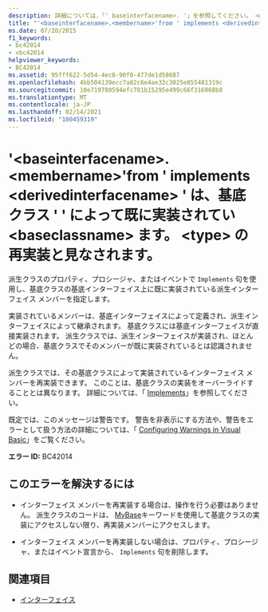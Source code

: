 ```yaml
---
description: 詳細については、「' baseinterfacename>. '」を参照してください。 <membername> from ' implements <derivedinterfacename> ' は、基底クラス ' ' によって既に実装されてい <baseclassname> ます。 <type> の再実装と見なされます。
title: "'<baseinterfacename>.<membername>'from ' implements <derivedinterfacename> ' は、基底クラス ' ' によって既に実装されてい <baseclassname> ます。 <type> の再実装と見なされます。"
ms.date: 07/20/2015
f1_keywords:
- bc42014
- vbc42014
helpviewer_keywords:
- BC42014
ms.assetid: 95fff622-5d54-4ec8-90f0-477de1d58687
ms.openlocfilehash: 4bb504139ecc7a82c6e4ae32c3025e855481319c
ms.sourcegitcommit: 10e719780594efc781b15295e499c66f316068b8
ms.translationtype: MT
ms.contentlocale: ja-JP
ms.lasthandoff: 02/14/2021
ms.locfileid: "100459319"
---
```

# <a name="baseinterfacenamemembername-from-implements-derivedinterfacename-is-already-implemented-by-the-base-class-baseclassname-re-implementation-of-type-assumed"></a>'\<baseinterfacename>.\<membername>'from ' implements \<derivedinterfacename> ' は、基底クラス ' ' によって既に実装されてい \<baseclassname> ます。 \<type> の再実装と見なされます。

派生クラスのプロパティ、プロシージャ、またはイベントで `Implements` 句を使用し、基底クラスの基底インターフェイス上に既に実装されている派生インターフェイス メンバーを指定します。  
  
 実装されているメンバーは、基底インターフェイスによって定義され、派生インターフェイスによって継承されます。 基底クラスには基底インターフェイスが直接実装されます。 派生クラスでは、派生インターフェイスが実装され、ほとんどの場合、基底クラスでそのメンバーが既に実装されているとは認識されません。  
  
 派生クラスでは、その基底クラスによって実装されているインターフェイス メンバーを再実装できます。 このことは、基底クラスの実装をオーバーライドすることとは異なります。 詳細については、「 [Implements](../language-reference/statements/implements-clause.md)」を参照してください。  
  
 既定では、このメッセージは警告です。 警告を非表示にする方法や、警告をエラーとして扱う方法の詳細については、「 [Configuring Warnings in Visual Basic](/visualstudio/ide/configuring-warnings-in-visual-basic)」をご覧ください。  
  
 **エラー ID:** BC42014  
  
## <a name="to-correct-this-error"></a>このエラーを解決するには  
  
- インターフェイス メンバーを再実装する場合は、操作を行う必要はありません。 派生クラスのコードは、 [MyBase](../programming-guide/program-structure/me-my-mybase-and-myclass.md#mybase)キーワードを使用して基底クラスの実装にアクセスしない限り、再実装メンバーにアクセスします。  
  
- インターフェイス メンバーを再実装しない場合は、プロパティ、プロシージャ、またはイベント宣言から、 `Implements` 句を削除します。  
  
## <a name="see-also"></a>関連項目

- [インターフェイス](../programming-guide/language-features/interfaces/index.md)
